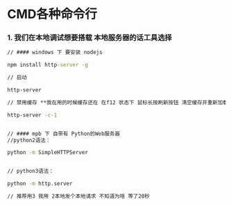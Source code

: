 # CMD各种命令行 

### 1. 我们在本地调试想要搭载 本地服务器的话工具选择
``` cmd
// #### windows 下 要安装 nodejs

npm install http-server -g

// 启动

http-server

// 禁用缓存 **我在用的时候缓存还在 在f12 状态下 鼠标长按刷新按钮 清空缓存并重新加载 选项**

http-server -c-1


// #### mpb 下 自带有 Python的Web服务器
//python2语法：

python -m SimpleHTTPServer 


// python3语法：

python -m http.server

// 推荐用3 我用 2本地发个本地请求 不知道为啥 等了20秒


```